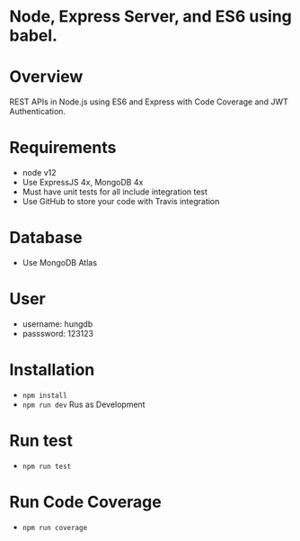 # Node, Express Server, and ES6 using babel.

# Overview
REST APIs in Node.js using ES6 and Express with Code Coverage and JWT Authentication.
 
# Requirements
 * node v12
 * Use ExpressJS 4x, MongoDB 4x
 * Must have unit tests for all include integration test
 * Use GitHub to store your code with Travis integration
 
# Database
 * Use MongoDB Atlas

# User
 * username: hungdb
 * passsword: 123123
 
# Installation
 * `npm install`
 * `npm run dev` Rus as Development

# Run test
 * `npm run test`

# Run Code Coverage
 * `npm run coverage`
